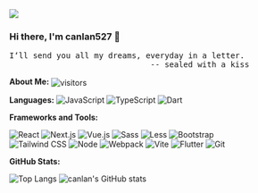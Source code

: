 
<img src="/_.gif" >

### Hi there, I'm canlan527 👋

<pre>
I‘ll send you all my dreams, everyday in a letter.
                              -- sealed with a kiss
</pre>
**About Me:** <img src="https://visitor-badge.laobi.icu/badge?page_id=canlan527" align="center" alt="visitors">


**Languages:**
![JavaScript](https://img.shields.io/badge/JavaScript-F7DF1E?logo=JavaScript&logoColor=333) 
![TypeScript](https://img.shields.io/badge/TypeScript-3178C6?logo=TypeScript&logoColor=fff) 
![Dart](https://img.shields.io/badge/Dart-0175C2?logo=dart&logoColor=fff) 

**Frameworks and Tools:**

![React](https://img.shields.io/badge/React-61DAFB?logo=React&logoColor=333) 
![Next.js](https://img.shields.io/badge/Next.js-000000?logo=Next.js&logoColor=fff) 
![Vue.js](https://img.shields.io/badge/Vue.js-4FC08D?logo=Vue.js&logoColor=fff) 
![Sass](https://img.shields.io/badge/Sass-CC6699?logo=Sass&logoColor=fff) 
![Less](https://img.shields.io/badge/Less-1D365D?logo=less&logoColor=fff) 
![Bootstrap](https://img.shields.io/badge/Bootstrap-7952B3?logo=bootstrap&logoColor=fff)  
![Tailwind CSS](https://img.shields.io/badge/Tailwind%20CSS-06B6D4?logo=TailwindCSS&logoColor=fff)
![Node](https://img.shields.io/badge/Node-5FA04E?logo=nodedotjs&logoColor=fff)
![Webpack](https://img.shields.io/badge/Webpack-8DD6F9?logo=webpack&logoColor=333) 
![Vite](https://img.shields.io/badge/Vite-646CFF?logo=vite&logoColor=fff) 
![Flutter](https://img.shields.io/badge/Flutter-75cff8?logo=flutter&logoColor=fff)
![Git](https://img.shields.io/badge/Git-F05032?logo=Git&logoColor=fff)





**GitHub Stats:**

![Top Langs](https://github-readme-stats.vercel.app/api/top-langs/?username=canlan527&layout=compact)
![canlan's GitHub stats](https://github-readme-stats.vercel.app/api?username=canlan527&rank_icon=github&hide_title=true&count_private=true)
